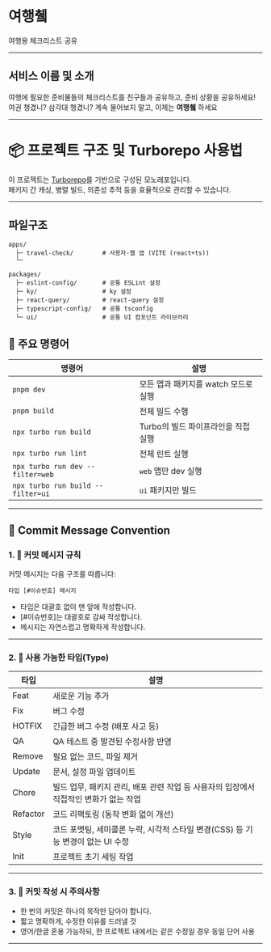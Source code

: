 # 여행췤

여행용 체크리스트 공유

___

## 서비스 이름 및 소개
여행에 필요한 준비물들의 체크리스트를 친구들과 공유하고, 준비 상황을 공유하세요!</br>
여권 챙겼니? 삼각대 챙겼니? 계속 물어보지 말고, 이제는 <b>여행췤</b> 하세요

___

# 📦 프로젝트 구조 및 Turborepo 사용법

이 프로젝트는 [Turborepo](https://turbo.build/)를 기반으로 구성된 모노레포입니다.  
패키지 간 캐싱, 병렬 빌드, 의존성 추적 등을 효율적으로 관리할 수 있습니다.

---

## 파일구조
```
apps/
  ├─ travel-check/        # 사용자-웹 앱 (VITE (react+ts))
  └─ 

packages/
  ├─ eslint-config/       # 공통 ESLint 설정
  ├─ ky/                  # ky 설정
  ├─ react-query/         # react-query 설정
  ├─ typescript-config/   # 공통 tsconfig
  └─ ui/                  # 공통 UI 컴포넌트 라이브러리
```

## 🚀 주요 명령어

| 명령어 | 설명 |
|--------|------|
| `pnpm dev` | 모든 앱과 패키지를 watch 모드로 실행 |
| `pnpm build` | 전체 빌드 수행 |
| `npx turbo run build` | Turbo의 빌드 파이프라인을 직접 실행 |
| `npx turbo run lint` | 전체 린트 실행 |
| `npx turbo run dev --filter=web` | `web` 앱만 dev 실행 |
| `npx turbo run build --filter=ui` | `ui` 패키지만 빌드 |

---

## 📄 Commit Message Convention

### 1. 📌 커밋 메시지 규칙

커밋 메시지는 다음 구조를 따릅니다:

```
타입 [#이슈번호] 메시지
```

- 타입은 대괄호 없이 맨 앞에 작성합니다.
- [#이슈번호]는 대괄호로 감싸 작성합니다.
- 메시지는 자연스럽고 명확하게 작성합니다.

---

### 2. 📌 사용 가능한 타입(Type)

| 타입 | 설명 |
|------|------|
| Feat | 새로운 기능 추가 |
| Fix | 버그 수정 |
| HOTFIX | 긴급한 버그 수정 (배포 사고 등) |
| QA | QA 테스트 중 발견된 수정사항 반영 |
| Remove | 필요 없는 코드, 파일 제거 |
| Update | 문서, 설정 파일 업데이트 |
| Chore | 빌드 업무, 패키지 관리, 배포 관련 작업 등 사용자의 입장에서 직접적인 변화가 없는 작업|
| Refactor | 코드 리팩토링 (동작 변화 없이 개선) |
| Style | 코드 포맷팅, 세미콜론 누락, 시각적 스타일 변경(CSS) 등 기능 변경이 없는 UI 수정 |
| Init | 프로젝트 초기 세팅 작업 |

---

### 3. 📌 커밋 작성 시 주의사항

- 한 번의 커밋은 하나의 목적만 담아야 합니다.
- 짧고 명확하게, 수정한 이유를 드러낼 것
- 영어/한글 혼용 가능하되, 한 프로젝트 내에서는 같은 수정일 경우 동일 단어 사용

---

